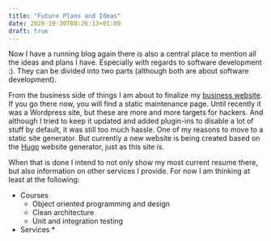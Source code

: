 ```yaml
---
title: "Future Plans and Ideas"
date: 2020-10-30T08:26:13+01:00
draft: true
---
```


Now I have a running blog again there is also a central place to mention all the ideas and plans I have. Especially with regards to software development :). They can be divided into two parts (although both are about software development).

From the business side of things I am about to finalize my [business website](http://www.opilo.nl). If you go there now, you will find a static maintenance page. Until recently it was a Wordpress site, but these are more and more targets for hackers. And although I tried to keep it updated and added plugin-ins to disable a lot of stuff by default, it was still too much hassle. One of my reasons to move to a static site generator. But currently a new website is being created based on the [Hugo](https://gohugo.io/) website generator, just as this site is.

When that is done I intend to not only show my most current resume there, but also information on other services I provide. For now I am thinking at least at the following:

* Courses
  * Object oriented programming and design
  * Clean architecture
  * Unit and integration testing
* Services
  *